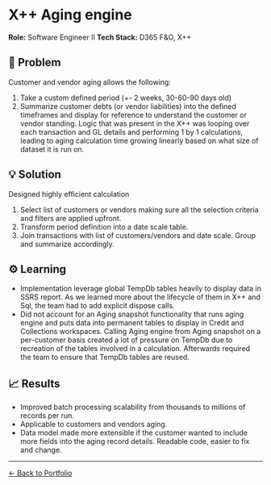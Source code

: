 # X++ Aging engine

**Role:** Software Engineer II 
**Tech Stack:** D365 F&O, X++

## 🎯 Problem
Customer and vendor aging allows the following:
1) Take a custom defined period (+- 2 weeks, 30-60-90 days old)
2) Summarize customer debts (or vendor liabilities) into the defined timeframes and display for reference to understand the customer or vendor standing. 
Logic that was present in the X++ was looping over each transaction and GL details and performing 1 by 1 calculations, leading to aging calculation time growing linearly based on what size of dataset it is run on. 

## 💡 Solution
Designed highly efficient calculation
1) Select list of customers or vendors making sure all the selection criteria and filters are applied upfront. 
2) Transform period definition into a date scale table.
3) Join transactions with list of customers/vendors and date scale. Group and summarize accordingly.

## ⚙️ Learning
- Implementation leverage global TempDb tables heavily to display data in SSRS report. As we learned more about the lifecycle of them in X++ and Sql, the team had to add explicit dispose calls. 
- Did not account for an Aging snapshot functionality that runs aging engine and puts data into permanent tables to display in Credit and Collections workspaces. Calling Aging engine from Aging snapshot on a per-customer basis created a lot of pressure on TempDb due to recreation of the tables involved in a calculation. Afterwards required the team to ensure that TempDb tables are reused. 

## 📈 Results
- Improved batch processing scalability from thousands to millions of records per run. 
- Applicable to customers and vendors aging. 
- Data model made more extensible if the customer wanted to include more fields into the aging record details. Readable code, easier to fix and change. 

---
[← Back to Portfolio](../README.md)